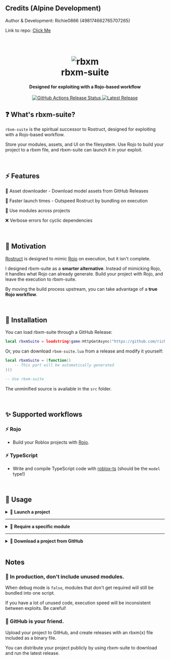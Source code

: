 ## Credits (Alpine Development)
Author & Development: Richie0866 (498174662765707265)

Link to repo: [Click Me](https://github.com/richie0866/rbxm-suite)

<h1 align="center">
	<br>
	<img src="ttps://raw.githubusercontent.com/richie0866/rbxm-suite/master/logo.png" alt="rbxm">
	<br>
	rbxm-suite
	<br>
</hi>

<h4 align="center">Designed for exploiting with a Rojo-based workflow</h4>

<p align="center">
	<a href="https://github.com/richie0866/rbxm-suite/actions/workflows/release.yml">
		<img src="https://github.com/richie0866/rbxm-suite/actions/workflows/release.yml/badge.svg" alt="GitHub Actions Release Status">
	</a>
	<a href="https://github.com/richie0866/rbxm-suite/releases/latest">
		<img src="https://img.shields.io/github/v/release/richie0866/rbxm-suite?include_prereleases" alt="Latest Release">
	</a>
</span>

## ❓ What's rbxm-suite?

`rbxm-suite` is the spiritual successor to Rostruct, designed for exploiting with a Rojo-based workflow.

Store your modules, assets, and UI on the filesystem. Use Rojo to build your project to a rbxm file, and rbxm-suite can launch it in your exploit.

<br/>


## ⚡ Features

🔌 Asset downloader - Download model assets from GitHub Releases

🚀 Faster launch times - Outspeed Rostruct by bundling on execution

🧬 Use modules across projects

❌ Verbose errors for cyclic dependencies

<br/>


## 🌻 Motivation

[Rostruct](https://github.com/richie0866/Rostruct) is designed to mimic [Rojo](https://rojo.space) on execution, but it isn't complete.

I designed rbxm-suite as a **smarter alternative**. Instead of mimicking Rojo, it handles what Rojo can already generate. Build your project with Rojo, and leave the execution to rbxm-suite.

By moving the build process upstream, you can take advantage of a **true Rojo workflow**.

<br/>


## 🔌 Installation

You can load rbxm-suite through a GitHub Release:

``` lua
local rbxmSuite = loadstring(game:HttpGetAsync("https://github.com/richie0866/rbxm-suite/releases/latest/download/rbxm-suite.lua"))()
```

Or, you can download `rbxm-suite.lua` from a release and modify it yourself:

``` lua
local rbxmSuite = (function()
	-- This part will be automatically generated
)()

-- Use rbxm-suite
```

The unminified source is available in the `src` folder.

<br/>


## ✨ Supported workflows

### ⚡ Rojo
* Build your Roblox projects with [Rojo](https://rojo.space).

### ⚡ TypeScript
* Write and compile TypeScript code with [roblox-ts](https://roblox-ts.com) (should be the `model` type!)

<br/>


## 📜 Usage

<details>
<summary>
🚀 <strong>Launch a project</strong>
</summary>

> ``` ts
> function rbxmSuite.launch(path: string, options: Options): Instance
> ```
> 
> Loads a rbxm(x) file into the game and loads all scripts. `path` may be a file path or a `rbxassetid` path as of v2.1.0.
>
> By default, it will run all enabled LocalScript objects.
```lua
local project = rbxmSuite.launch("path/to/Project.rbxm", {
	debug = false,
	runscripts = true,
	verbose = false,
	nocirculardeps = true,
})
```

<br/>

> ⚙️ **`debug`**
> 
> Enable debug mode. Defaults to `false`.
> 
> When `true`, error traceback is preserved and scripts are lazy-loaded with multiple `loadstring` calls.
> When `false`, every script is compiled at the same time with one `loadstring` call. Typically faster when `false`.
> 
> It should be left `false` in production, and set to `true` during development.

<br/>

> ⚙️ **`runscripts`**
> 
> Run every enabled LocalScript in your project on new threads. Defaults to `true`.

<br/>

> ⚙️ **`verbose`**
> 
> Enable verbose logging. Defaults to `false`.

<br/>

> ⚙️ **`nocirculardeps`**
> 
> Enable circular dependency prevention. Defaults to `true`.
> 
> In rare cases, some workflows need this set to `false`.

<br/>

</details>

---


<details>
<summary>
🔭 <strong>Require a specific module</strong>
</summary>

<br/>

> ``` ts
> function rbxmSuite.require(module: LocalScript | ModuleScript): any
> ```
> 
> Requires the module, and returns what the module returned. `module` must be a LocalScript or ModuleScript created by rbxmSuite.
> 
> Note that **any script** in the project can be required!
```lua
local myModule = rbxmSuite.launch("path/to/MyModule.rbxm")
local MyModule = rbxmSuite.require(myModule)
MyModule.doSomething()
```

</details>

---


<details>
<summary>
🐙 <strong>Download a project from GitHub</strong>
</summary>

<br/>

> ``` ts
> function rbxmSuite.download(repository: string, asset: string): string
> ```
> 
> Downloads a rbxm(x) asset from a GitHub Release, and returns a path to the asset.
> 
> The repository format is `user/repo@tag_name`.
```lua
local path = rbxmSuite.download("Roblox/roact@v1.4.0", "Roact.rbxm")
local model = rbxmSuite.launch(path)
local Roact = rbxmSuite.require(model)
Roact.createElement()
```

<br/>

> Set `tag_name` to `latest` to download and cache the latest version. Version checking and updating is performed in the background where possible.
```lua
local path = rbxmSuite.download("Roblox/roact@latest", "Roact.rbxm")
```

</details>
<br/>


## Notes

### 📌 In production, don't include unused modules.

When debug mode is `false`, modules that don't get required will still be bundled into one script.

If you have a lot of unused code, execution speed will be inconsistent between exploits. Be careful!

### 📌 GitHub is your friend.

Upload your project to GitHub, and create releases with an rbxm(x) file included as a binary file.

You can distribute your project publicly by using rbxm-suite to download and run the latest release.
